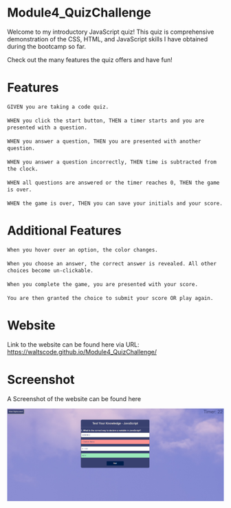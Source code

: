 # Module4_QuizChallenge

Welcome to my introductory JavaScript quiz! This quiz is comprehensive demonstration of the CSS, HTML, and JavaScript skills I have obtained during the bootcamp so far. 

Check out the many features the quiz offers and have fun!


# Features
```
GIVEN you are taking a code quiz.

WHEN you click the start button, THEN a timer starts and you are presented with a question.

WHEN you answer a question, THEN you are presented with another question.

WHEN you answer a question incorrectly, THEN time is subtracted from the clock.

WHEN all questions are answered or the timer reaches 0, THEN the game is over.

WHEN the game is over, THEN you can save your initials and your score.

```

# Additional Features
```
When you hover over an option, the color changes.

When you choose an answer, the correct answer is revealed. All other choices become un-clickable.

When you complete the game, you are presented with your score. 

You are then granted the choice to submit your score OR play again. 

```

# Website
Link to the website can be found here via URL: 
https://waltscode.github.io/Module4_QuizChallenge/ 


# Screenshot
A Screenshot of the website can be found here

![Alt text](image-1.png)